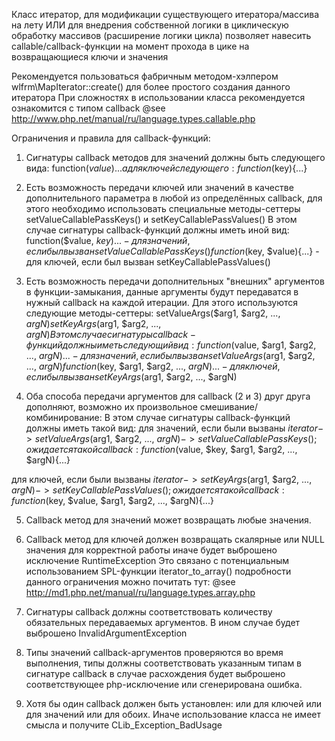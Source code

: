 Класс итератор, для модификации существующего итератора/массива на лету
ИЛИ для внедрения собственной логики в циклическую обработку массивов (расширение логики цикла)
позволяет навесить callable/callback-функции на момент прохода в цике на возвращающиеся ключи и значения

Рекомендуется пользоваться фабричным методом-хэлпером wlfrm\MapIterator::create() для более простого создания данного итератора
При сложностях в использовании класса рекомендуется ознакомится с типом callback @see http://www.php.net/manual/ru/language.types.callable.php

Ограничения и правила для callback-функций:
1. Сигнатуры callback методов для значений должны быть следующего вида:
	function($value){...}
а для ключей следующего:
	function($key){...}

2. Есть возможность передачи ключей или значений в качестве дополнительного параметра в любой из определённых callback,
для этого необходимо использовать специальные методы-сеттеры setValueCallablePassKeys() и setKeyCallablePassValues()
В этом случае сигнатуры callback-функций должны иметь иной вид:
	function($value, $key){...} - для значений, если был вызван setValueCallablePassKeys()
	function($key, $value){...} - для ключей, если был вызван setKeyCallablePassValues()

3. Есть возможность передачи дополнительных "внешних" аргументов в функции-замыкания,
данные аргументы будут передаватся в нужный callback на каждой итерации. Для этого используются следующие методы-сеттеры:
setValueArgs($arg1, $arg2, ..., $argN)
setKeyArgs($arg1, $arg2, ..., $argN)
В этом случае сигнатуры callback-функций должны иметь следующий вид:
	function($value, $arg1, $arg2, ..., $argN){...} - для значений, если был вызван setValueArgs($arg1, $arg2, ..., $argN)
	function($key, $arg1, $arg2, ..., $argN){...} - для ключей, если был вызван setKeyArgs($arg1, $arg2, ..., $argN)

4. Оба способа передачи аргументов для callback (2 и 3) друг друга дополняют, возможно их произвольное смешивание/комбинирование:
В этом случае сигнатуры callback-функций должны иметь такой вид:
 для значений, если были вызваны
	$iterator->setValueArgs($arg1, $arg2, ..., $argN)->setValueCallablePassKeys();
 ожидается такой callback:
	function($value, $key, $arg1, $arg2, ..., $argN){...}

 для ключей, если были вызваны
	$iterator->setKeyArgs($arg1, $arg2, ..., $argN)->setKeyCallablePassValues();
 ожидается такой callback:
	function($key, $value, $arg1, $arg2, ..., $argN){...}


5. Callback метод для значений может возвращать любые значения.

6. Callback метод для ключей должен возвращать скалярные или NULL значения для корректной работы
иначе будет выброшено исключение RuntimeException
Это связано с потенциальным использованием SPL-функции iterator_to_array()
подробности данного ограничения можно почитать тут: @see http://md1.php.net/manual/ru/language.types.array.php

7. Сигнатуры callback должны соответствовать количеству обязательных передаваемых аргументов.
В ином случае будет выброшено InvalidArgumentException

8. Типы значений callback-аргументов проверяются во время выполнения, типы должны соответствовать указанным типам в сигнатуре callback
в случае расхождения будет выброшено соответствующее php-исключение или сгенерирована ошибка.

9. Хотя бы один callback должен быть установлен: или для ключей или для значений или для обоих.
Иначе использование класса не имеет смысла и получите CLib_Exception_BadUsage